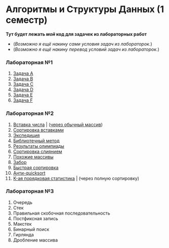 Алгоритмы и Структуры Данных (1 семестр)
=====
**Тут будет лежать *мой* код для задачек из лабораторных работ**

* (*Возможно я ещё накину сами условия задач из лабораторок.*)
* (*Возможно я ещё накину перевод условий задач из лабораторок.*)

### Лабораторная №1
1. [Задача A](https://github.com/Egichiv/Algorithms-and-DS-1-Sem/blob/main/Lab.%20%231%20-%202022/task-A.cpp)
2. [Задача B](https://github.com/Egichiv/Algorithms-and-DS-1-Sem/blob/main/Lab.%20%231%20-%202022/task-B.cpp)
3. [Задача C](https://github.com/Egichiv/Algorithms-and-DS-1-Sem/blob/main/Lab.%20%231%20-%202022/task-C.cpp)
4. [Задача D](https://github.com/Egichiv/Algorithms-and-DS-1-Sem/blob/main/Lab.%20%231%20-%202022/task-D.cpp)
5. [Задача E](https://github.com/Egichiv/Algorithms-and-DS-1-Sem/blob/main/Lab.%20%231%20-%202022/task-E.cpp)
6. [Задача F](https://github.com/Egichiv/Algorithms-and-DS-1-Sem/blob/main/Lab.%20%231%20-%202022/task-F.cpp)

### Лабораторная №2
1. [Вставка числа]() | ([через обычный массив]())
2. [Сортировка вставками]()
3. [Экспедиция]()
4. [Библиотечный метод]()
5. [Результаты олимпиады]()
6. [Сортировка слиянием]()
7. [Похожие массивы]()
8. [Забор]()
9. [Быстрая сортировка]()
10. [Анти-quicksort]()
11. [K-ая порядковая статистика]() | (через полную сортировку)

### Лабораторная №3
1. Очередь
2. Стек
3. Правильная скобочная последовательность
4. Постфиксная запись
5. Макстек
6. Бинарный поиск
7. Гирлянда
8. Дробление массива
